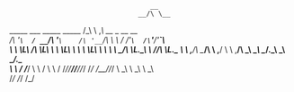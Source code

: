                                        __                              
                                    __/\ \__                           
 _____     ___   _____       _____ /\_\ \ ,_\    __     _ __    __     
/\ '__`\  / __`\/\ '__`\    /\ '__`\/\ \ \ \/  /'__`\  /\`'__\/'__`\   
\ \ \L\ \/\ \L\ \ \ \L\ \   \ \ \L\ \ \ \ \ \_/\ \L\.\_\ \ \//\ \L\.\_ 
 \ \ ,__/\ \____/\ \ ,__/    \ \ ,__/\ \_\ \__\ \__/.\_\\ \_\\ \__/.\_\
  \ \ \/  \/___/  \ \ \/      \ \ \/  \/_/\/__/\/__/\/_/ \/_/ \/__/\/_/
   \ \_\           \ \_\       \ \_\                                   
    \/_/            \/_/        \/_/   
